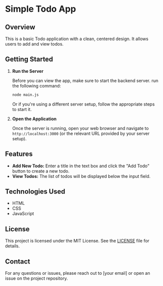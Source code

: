 # Simple Todo App

## Overview

This is a basic Todo application with a clean, centered design. It allows users to add and view todos. 

## Getting Started

1. **Run the Server**

   Before you can view the app, make sure to start the backend server. run the following command:

   ```bash
   node main.js
   ```

   Or if you're using a different server setup, follow the appropriate steps to start it.

2. **Open the Application**

   Once the server is running, open your web browser and navigate to `http://localhost:3000` (or the relevant URL provided by your server setup).

## Features

- **Add New Todo:** Enter a title in the text box and click the "Add Todo" button to create a new todo.
- **View Todos:** The list of todos will be displayed below the input field.

## Technologies Used

- HTML
- CSS
- JavaScript

## License

This project is licensed under the MIT License. See the [LICENSE](LICENSE) file for details.

## Contact

For any questions or issues, please reach out to [your email] or open an issue on the project repository.
